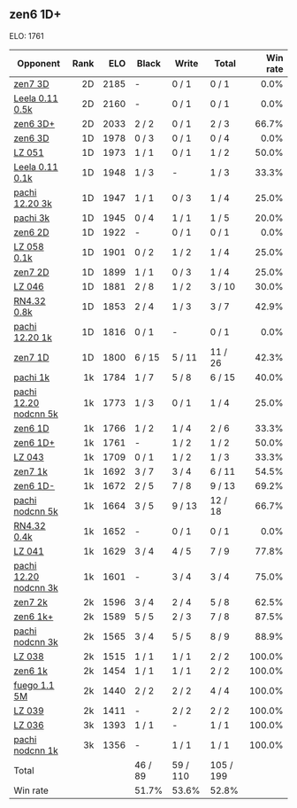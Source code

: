 ## zen6 1D+ ##

ELO: 1761

Opponent | Rank | ELO | Black | Write | Total | Win rate
---------|-----:|----:|-------|-------|-------|-------:
[zen7 3D](zen7%203D.md) | 2D | 2185 | - | 0 / 1 | 0 / 1 | 0.0%
[Leela 0.11 0.5k](Leela%200.11%200.5k.md) | 2D | 2160 | - | 0 / 1 | 0 / 1 | 0.0%
[zen6 3D+](zen6%203D+.md) | 2D | 2033 | 2 / 2 | 0 / 1 | 2 / 3 | 66.7%
[zen6 3D](zen6%203D.md) | 1D | 1978 | 0 / 3 | 0 / 1 | 0 / 4 | 0.0%
[LZ 051](LZ%20051.md) | 1D | 1973 | 1 / 1 | 0 / 1 | 1 / 2 | 50.0%
[Leela 0.11 0.1k](Leela%200.11%200.1k.md) | 1D | 1948 | 1 / 3 | - | 1 / 3 | 33.3%
[pachi 12.20 3k](pachi%2012.20%203k.md) | 1D | 1947 | 1 / 1 | 0 / 3 | 1 / 4 | 25.0%
[pachi 3k](pachi%203k.md) | 1D | 1945 | 0 / 4 | 1 / 1 | 1 / 5 | 20.0%
[zen6 2D](zen6%202D.md) | 1D | 1922 | - | 0 / 1 | 0 / 1 | 0.0%
[LZ 058 0.1k](LZ%20058%200.1k.md) | 1D | 1901 | 0 / 2 | 1 / 2 | 1 / 4 | 25.0%
[zen7 2D](zen7%202D.md) | 1D | 1899 | 1 / 1 | 0 / 3 | 1 / 4 | 25.0%
[LZ 046](LZ%20046.md) | 1D | 1881 | 2 / 8 | 1 / 2 | 3 / 10 | 30.0%
[RN4.32 0.8k](RN4.32%200.8k.md) | 1D | 1853 | 2 / 4 | 1 / 3 | 3 / 7 | 42.9%
[pachi 12.20 1k](pachi%2012.20%201k.md) | 1D | 1816 | 0 / 1 | - | 0 / 1 | 0.0%
[zen7 1D](zen7%201D.md) | 1D | 1800 | 6 / 15 | 5 / 11 | 11 / 26 | 42.3%
[pachi 1k](pachi%201k.md) | 1k | 1784 | 1 / 7 | 5 / 8 | 6 / 15 | 40.0%
[pachi 12.20 nodcnn 5k](pachi%2012.20%20nodcnn%205k.md) | 1k | 1773 | 1 / 3 | 0 / 1 | 1 / 4 | 25.0%
[zen6 1D](zen6%201D.md) | 1k | 1766 | 1 / 2 | 1 / 4 | 2 / 6 | 33.3%
[zen6 1D+](zen6%201D+.md) | 1k | 1761 | - | 1 / 2 | 1 / 2 | 50.0%
[LZ 043](LZ%20043.md) | 1k | 1709 | 0 / 1 | 1 / 2 | 1 / 3 | 33.3%
[zen7 1k](zen7%201k.md) | 1k | 1692 | 3 / 7 | 3 / 4 | 6 / 11 | 54.5%
[zen6 1D-](zen6%201D-.md) | 1k | 1672 | 2 / 5 | 7 / 8 | 9 / 13 | 69.2%
[pachi nodcnn 5k](pachi%20nodcnn%205k.md) | 1k | 1664 | 3 / 5 | 9 / 13 | 12 / 18 | 66.7%
[RN4.32 0.4k](RN4.32%200.4k.md) | 1k | 1652 | - | 0 / 1 | 0 / 1 | 0.0%
[LZ 041](LZ%20041.md) | 1k | 1629 | 3 / 4 | 4 / 5 | 7 / 9 | 77.8%
[pachi 12.20 nodcnn 3k](pachi%2012.20%20nodcnn%203k.md) | 1k | 1601 | - | 3 / 4 | 3 / 4 | 75.0%
[zen7 2k](zen7%202k.md) | 2k | 1596 | 3 / 4 | 2 / 4 | 5 / 8 | 62.5%
[zen6 1k+](zen6%201k+.md) | 2k | 1589 | 5 / 5 | 2 / 3 | 7 / 8 | 87.5%
[pachi nodcnn 3k](pachi%20nodcnn%203k.md) | 2k | 1565 | 3 / 4 | 5 / 5 | 8 / 9 | 88.9%
[LZ 038](LZ%20038.md) | 2k | 1515 | 1 / 1 | 1 / 1 | 2 / 2 | 100.0%
[zen6 1k](zen6%201k.md) | 2k | 1454 | 1 / 1 | 1 / 1 | 2 / 2 | 100.0%
[fuego 1.1 5M](fuego%201.1%205M.md) | 2k | 1440 | 2 / 2 | 2 / 2 | 4 / 4 | 100.0%
[LZ 039](LZ%20039.md) | 2k | 1411 | - | 2 / 2 | 2 / 2 | 100.0%
[LZ 036](LZ%20036.md) | 3k | 1393 | 1 / 1 | - | 1 / 1 | 100.0%
[pachi nodcnn 1k](pachi%20nodcnn%201k.md) | 3k | 1356 | - | 1 / 1 | 1 / 1 | 100.0%
Total | | | 46 / 89 | 59 / 110 | 105 / 199 | 
Win rate| | | 51.7% | 53.6% | 52.8% | 
